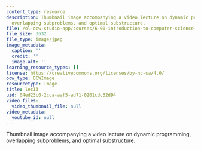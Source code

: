 ```yaml
---
content_type: resource
description: Thumbnail image accompanying a video lecture on dynamic programming,
  overlapping subproblems, and optimal substructure.
file: /ol-ocw-studio-app/courses/6-00-introduction-to-computer-science-and-programming-fall-2008/04ed23c02ccaaaf5ad710201cdc32d94_lec13.jpg
file_size: 3632
file_type: image/jpeg
image_metadata:
  caption: ''
  credit: ''
  image-alt: ''
learning_resource_types: []
license: https://creativecommons.org/licenses/by-nc-sa/4.0/
ocw_type: OCWImage
resourcetype: Image
title: lec13
uid: 04ed23c0-2cca-aaf5-ad71-0201cdc32d94
video_files:
  video_thumbnail_file: null
video_metadata:
  youtube_id: null
---
```

Thumbnail image accompanying a video lecture on dynamic programming, overlapping subproblems, and optimal substructure.